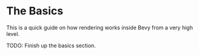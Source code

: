 # The Basics

This is a quick guide on how rendering works inside Bevy from a very high level.

TODO: Finish up the basics section.